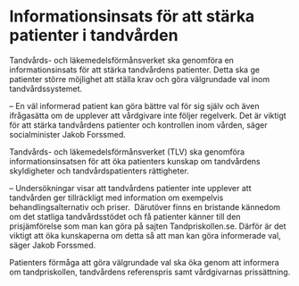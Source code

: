 # Informationsinsats för att stärka patienter i tandvården

Tandvårds- och läkemedelsförmånsverket ska genomföra en informationsinsats för att stärka tandvårdens patienter. Detta ska ge patienter större möjlighet att ställa krav och göra välgrundade val inom tandvårdssystemet.

– En väl informerad patient kan göra bättre val för sig själv och även ifrågasätta om de upplever att vårdgivare inte följer regelverk. Det är viktigt för att stärka tandvårdens patienter och kontrollen inom vården, säger socialminister Jakob Forssmed.

Tandvårds- och läkemedelsförmånsverket (TLV) ska genomföra informationsinsatsen för att öka patienters kunskap om tandvårdens skyldigheter och tandvårdspatienters rättigheter.

– Undersökningar visar att tandvårdens patienter inte upplever att tandvården ger tillräckligt med information om exempelvis behandlingsalternativ och priser.  Därutöver finns en bristande kännedom om det statliga tandvårdsstödet och få patienter känner till den prisjämförelse som man kan göra på sajten Tandpriskollen.se. Därför är det viktigt att öka kunskaperna om detta så att man kan göra informerade val, säger Jakob Forssmed.

Patienters förmåga att göra välgrundade val ska öka genom att informera om tandpriskollen, tandvårdens referenspris samt vårdgivarnas prissättning.
